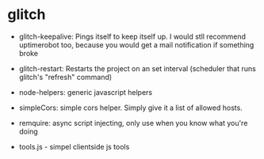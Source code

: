 # glitch
- glitch-keepalive: Pings itself to keep itself up. I would stll recommend uptimerobot too, because you would get a mail notification if something broke

- glitch-restart: Restarts the project on an set interval (scheduler that runs glitch's "refresh" command)

- node-helpers: generic javascript helpers

- simpleCors: simple cors helper. Simply give it a list of allowed hosts.

- remquire: async script injecting, only use when you know what you're doing

- tools.js - simpel clientside js tools
